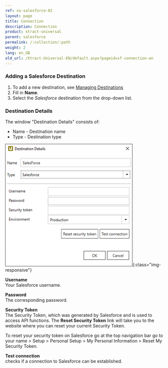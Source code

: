 ```yaml
---
ref: xu-salesforce-02
layout: page
title: Connection
description: Connection
product: xtract-universal
parent: salesforce
permalink: /:collection/:path
weight: 2
lang: en_GB
old_url: /Xtract-Universal-EN/default.aspx?pageid=sf-connection-en
---
```

### Adding a Salesforce Destination
1. To add a new destination, see [Managing Destinations](../managing-destinations)
2. Fill in **Name**.
3. Select the *Salesforce* destination from the drop-down list.

### Destination Details
The window "Destination Details" consists of:
- Name - Destination name
- Type - Destination type

![sf-destination-details](/img/content/sf-destination-details.png){:class="img-responsive"}

**Username**<br>
Your Salesforce username.

**Password**<br>
The corresponding password.

**Security Token**<br>
The Security Token, which was generated by Salesforce and is used to access API functions. The **Reset Security Token** link will take you to the website where you can reset your current Security Token.

To reset your security token on Salesforce go at the top navigation bar go to 
your name > Setup > Personal Setup > My Personal Information > Reset My Security Token.

**Test connection**<br>
checks if a connection to Salesforce can be established.